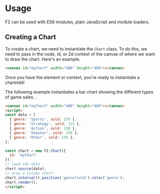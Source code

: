 # Usage

F2 can be used with ES6 modules, plain JavaScript and module loaders.

## Creating a Chart

To create a chart, we need to instantiate the `Chart` class. To do this, we need to pass in the node, id, or 2d context of the canvas of where we want to draw the chart. Here's an example.

```html
<canvas id="myChart" width="400" height="400"></canvas>
```

Once you have the element or context, you're ready to instantiate a chartridd!

The following example instantiates a bar chart showing the different types of game sales.
.

```html
<canvas id="myChart" width="400" height="400"></canvas>
<script>
const data = [ 
  { genre: 'Sports', sold: 275 },
  { genre: 'Strategy', sold: 115 },
  { genre: 'Action', sold: 120 },
  { genre: 'Shooter', sold: 350 },
  { genre: 'Other', sold: 150 },
];

const chart = new F2.Chart({
  id: 'myChart'
});
// load the data
chart.source(data);
// draw a column chart
chart.interval().position('genre*sold').color('genre');
chart.render();
</script>
```
